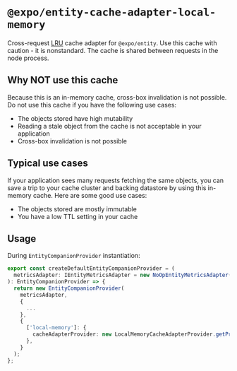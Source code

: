 # `@expo/entity-cache-adapter-local-memory`

Cross-request [LRU](https://github.com/isaacs/node-lru-cache) cache adapter for `@expo/entity`. Use
this cache with caution - it is nonstandard. The cache is shared between requests in the node process.

## Why NOT use this cache

Because this is an in-memory cache, cross-box invalidation is not possible. Do not use this cache
if you have the following use cases:

- The objects stored have high mutability
- Reading a stale object from the cache is not acceptable in your application
- Cross-box invalidation is not possible

## Typical use cases

If your application sees many requests fetching the same objects, you can save a trip to your cache
cluster and backing datastore by using this in-memory cache. Here are some good use cases:

- The objects stored are mostly immutable
- You have a low TTL setting in your cache

## Usage

During `EntityCompanionProvider` instantiation:

```typescript
export const createDefaultEntityCompanionProvider = (
  metricsAdapter: IEntityMetricsAdapter = new NoOpEntityMetricsAdapter()
): EntityCompanionProvider => {
  return new EntityCompanionProvider(
    metricsAdapter,
    {
      ...
    },
    {
      ['local-memory']: {
        cacheAdapterProvider: new LocalMemoryCacheAdapterProvider.getProvider(),
      },
    }
  );
};

```
